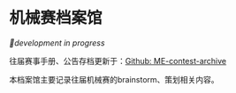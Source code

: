 # 机械赛档案馆
*🚧development in progress*

往届赛事手册、公告存档更新于：[Github: ME-contest-archive](https://github.com/UMJI-SSTIA/ME-contest-archive)

本档案馆主要记录往届机械赛的brainstorm、策划相关内容。
